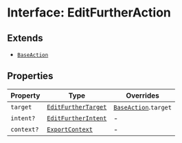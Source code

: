 # Interface: EditFurtherAction

## Extends

- [`BaseAction`](BaseAction.md)

## Properties

| Property | Type | Overrides |
| ------ | ------ | ------ |
| `target` | [`EditFurtherTarget`](../enumerations/EditFurtherTarget.md) | [`BaseAction`](BaseAction.md).`target` |
| `intent?` | [`EditFurtherIntent`](../enumerations/EditFurtherIntent.md) | - |
| `context?` | [`ExportContext`](../type-aliases/ExportContext.md) | - |
